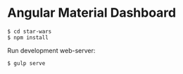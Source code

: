 # Angular Material Dashboard

    $ cd star-wars
    $ npm install
    
Run development web-server:

    $ gulp serve
